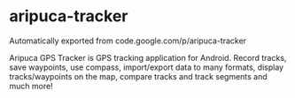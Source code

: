# aripuca-tracker
Automatically exported from code.google.com/p/aripuca-tracker

Aripuca GPS Tracker is GPS tracking application for Android. Record tracks, save waypoints, use compass, 
import/export data to many formats, display tracks/waypoints on the map, 
compare tracks and track segments and much more!


